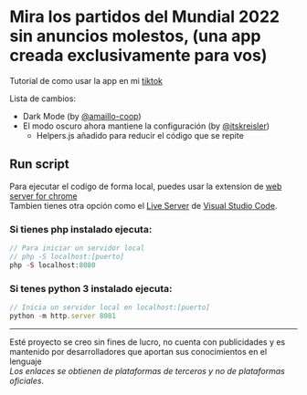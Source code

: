 # Mira los partidos del Mundial 2022 sin anuncios molestos, (una app creada exclusivamente para vos)

Tutorial de como usar la app en mi [tiktok](https://www.tiktok.com/@zalazarc20)

Lista de cambios:
- Dark Mode (by [@amaillo-coop](https://github.com/amaillo-coop))
- El modo oscuro ahora mantiene la configuración (by [@itskreisler](https://github.com/itskreisler))
  - Helpers.js añadido para reducir el código que se repite

## Run script

Para ejecutar el codigo de forma local, puedes usar la extension de [web server for chrome](https://chrome.google.com/webstore/detail/web-server-for-chrome/ofhbbkphhbklhfoeikjpcbhemlocgigb) <br>
Tambien tienes otra opción como el [Live Server](https://youtu.be/eM2xzvUTasQ) de [Visual Studio Code](https://youtu.be/cO5n3vMLdjE?t=14).


### Si tienes **php** instalado ejecuta:
```php
// Para iniciar un servidor local
// php -S localhost:[puerto]
php -S localhost:8080
``` 

### Si tenes **python 3** instalado ejecuta:
```js
// Inicia un servidor local en localhost:[puerto]
python -m http.server 8081
```

---
Esté proyecto se creo sin fines de lucro, no cuenta con publicidades y es mantenido por desarrolladores que aportan sus conocimientos en el lenguaje <br> *Los enlaces se obtienen de plataformas de terceros y no de plataformas oficiales*.
